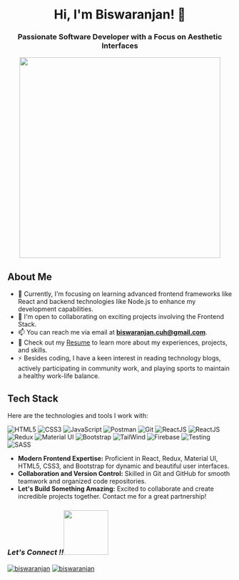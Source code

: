 
<h1 align="center">Hi, I'm Biswaranjan! 👋</h1>
<h3 align='center'>Passionate Software Developer with a Focus on Aesthetic Interfaces</h3>

<p align="center">
  <img width="450" src="https://camo.githubusercontent.com/992babdffd8c74a1502de375fbdf7e4d54773242/68747470733a2f2f6d656469612e67697068792e636f6d2f6d656469612f53576f536b4e36447854737a71494b4571762f67697068792e676966">
</p>

## About Me

- 🌱 Currently, I'm focusing on learning advanced frontend frameworks like React and backend technologies like Node.js to enhance my development capabilities.
- 👯 I'm open to collaborating on exciting projects involving the Frontend Stack.
- 📫 You can reach me via email at **biswaranjan.cuh@gmail.com**.
- 📄 Check out my [Resume](https://drive.google.com/file/d/1M6WNaKyka5I_vPDH-oKIxQWOIjDSUbal/view?usp=sharing) to learn more about my experiences, projects, and skills.
- ⚡ Besides coding, I have a keen interest in reading technology blogs, actively participating in community work, and playing sports to maintain a healthy work-life balance.

## Tech Stack

Here are the technologies and tools I work with:

<p>
  <img src="https://img.shields.io/badge/HTML5-E34F26?style=for-the-badge&logo=html5&logoColor=white" alt="HTML5"/>
  <img src="https://img.shields.io/badge/CSS3-1572B6?style=for-the-badge&logo=css3&logoColor=white" alt="CSS3"/>
  <img src="https://img.shields.io/badge/JavaScript-323330?style=for-the-badge&logo=javascript&logoColor=F7DF1E" alt="JavaScript"/>
  <img src="https://img.shields.io/badge/Postman-FF6C37?style=for-the-badge&logo=Postman&logoColor=white" alt="Postman"/>
  <img src="https://img.shields.io/badge/Git-f44d27?style=for-the-badge&logo=git&logoColor=white" alt="Git"/>
  <img src="https://img.shields.io/badge/React-20232A?style=for-the-badge&logo=react&logoColor=61DAFB" alt="ReactJS" />
  <img src="https://img.shields.io/badge/React%20Native-20232A?style=for-the-badge&logo=react&logoColor=61DAFB" alt="ReactJS" />
  <img src="https://img.shields.io/badge/Redux-593D88?style=for-the-badge&logo=redux&logoColor=white" alt="Redux" />
  <img src="https://img.shields.io/badge/Material%20UI-007FFF?style=for-the-badge&logo=mui&logoColor=white" alt="Material UI" />
  <img src="https://img.shields.io/badge/Bootstrap-563D7C?style=for-the-badge&logo=bootstrap&logoColor=white" alt="Bootstrap"/>
  <img src="https://img.shields.io/badge/Tailwind-black?style=for-the-badge&logo=tailwindcss&logoColor=white" alt="TailWind"/>
  <img src="https://img.shields.io/badge/Firebase-black?style=for-the-badge&logo=firebase&logoColor=orange" alt="Firebase" />
  <img src="https://img.shields.io/badge/Testing-black?style=for-the-badge&logo=jest&logoColor=green" alt="Testing" />
  <img src="https://img.shields.io/badge/SASS-black?style=for-the-badge&logo=sass&logoColor=blue" alt="SASS" />

</p>

- <b>Modern Frontend Expertise:</b> Proficient in React, Redux, Material UI, HTML5, CSS3, and Bootstrap for dynamic and beautiful user interfaces.
- <b>Collaboration and Version Control:</b> Skilled in Git and GitHub for smooth teamwork and organized code repositories.
- <b>Let's Build Something Amazing:</b> Excited to collaborate and create incredible projects together. Contact me for a great partnership!

<h3><i>Let's Connect !!<img src="https://raw.githubusercontent.com/ShahriarShafin/ShahriarShafin/main/Assets/handshake.gif" width="100" /></i></h3>
<p align="left">
<a href="https://www.linkedin.com/in/biswaranjan-subudhi-508158179/" target="blank"><img align="center" src="https://img.shields.io/badge/LinkedIn-0077B5?style=for-the-badge&logo=linkedin&logoColor=white" alt="biswaranjan" /></a>
  <a title="biswaranjan.cuh@gmail.com" href="mailto:biswaranjan.cuh@gmail.com" target="blank"><img align="center" src="https://img.shields.io/badge/Gmail-D14836?style=for-the-badge&logo=gmail&logoColor=white" alt="biswaranjan" /></a> 
</p>

